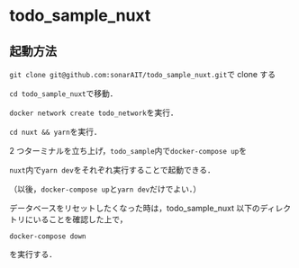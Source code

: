 # todo_sample_nuxt

## 起動方法

`git clone git@github.com:sonarAIT/todo_sample_nuxt.git`で clone する

`cd todo_sample_nuxt`で移動．

`docker network create todo_network`を実行．

`cd nuxt && yarn`を実行．

2 つターミナルを立ち上げ，`todo_sample`内で`docker-compose up`を

`nuxt`内で`yarn dev`をそれぞれ実行することで起動できる．

（以後，`docker-compose up`と`yarn dev`だけでよい．）

データベースをリセットしたくなった時は，todo_sample_nuxt 以下のディレクトリにいることを確認した上で，

```
docker-compose down
```

を実行する．
